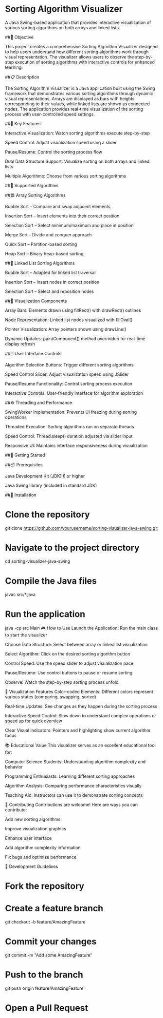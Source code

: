 # Sorting Algorithm Visualizer

A Java Swing-based application that provides interactive visualization of various sorting algorithms on both arrays and linked lists.

##🎯 Objective

This project creates a comprehensive Sorting Algorithm Visualizer designed to help users understand how different sorting algorithms work through visual representation. The visualizer allows users to observe the step-by-step execution of sorting algorithms with interactive controls for enhanced learning.

##📋 Description

The Sorting Algorithm Visualizer is a Java application built using the Swing framework that demonstrates various sorting algorithms through dynamic visual representations. Arrays are displayed as bars with heights corresponding to their values, while linked lists are shown as connected nodes. The application provides real-time visualization of the sorting process with user-controlled speed settings.

##🔑 Key Features

Interactive Visualization: Watch sorting algorithms execute step-by-step

Speed Control: Adjust visualization speed using a slider

Pause/Resume: Control the sorting process flow

Dual Data Structure Support: Visualize sorting on both arrays and linked lists

Multiple Algorithms: Choose from various sorting algorithms

##🔧 Supported Algorithms

##🟦 Array Sorting Algorithms

Bubble Sort – Compare and swap adjacent elements

Insertion Sort – Insert elements into their correct position

Selection Sort – Select minimum/maximum and place in position

Merge Sort – Divide and conquer approach

Quick Sort – Partition-based sorting

Heap Sort – Binary heap-based sorting

##🔗 Linked List Sorting Algorithms

Bubble Sort – Adapted for linked list traversal

Insertion Sort – Insert nodes in correct position

Selection Sort – Select and reposition nodes

##🎨 Visualization Components

Array Bars: Elements drawn using fillRect() with drawRect() outlines

Node Representation: Linked list nodes visualized with fillOval()

Pointer Visualization: Array pointers shown using drawLine()

Dynamic Updates: paintComponent() method overridden for real-time display refresh

##🖱️ User Interface Controls

Algorithm Selection Buttons: Trigger different sorting algorithms

Speed Control Slider: Adjust visualization speed using JSlider

Pause/Resume Functionality: Control sorting process execution

Interactive Controls: User-friendly interface for algorithm exploration

##⚙️ Threading and Performance

SwingWorker Implementation: Prevents UI freezing during sorting operations

Threaded Execution: Sorting algorithms run on separate threads

Speed Control: Thread.sleep() duration adjusted via slider input

Responsive UI: Maintains interface responsiveness during visualization

##🚀 Getting Started

##📦 Prerequisites

Java Development Kit (JDK) 8 or higher

Java Swing library (included in standard JDK)

##🧰 Installation

# Clone the repository
git clone https://github.com/yourusername/sorting-visualizer-java-swing.git

# Navigate to the project directory
cd sorting-visualizer-java-swing

# Compile the Java files
javac src/*.java

# Run the application
java -cp src Main
🎮 How to Use
Launch the Application: Run the main class to start the visualizer

Choose Data Structure: Select between array or linked list visualization

Select Algorithm: Click on the desired sorting algorithm button

Control Speed: Use the speed slider to adjust visualization pace

Pause/Resume: Use control buttons to pause or resume sorting

Observe: Watch the step-by-step sorting process unfold

🎨 Visualization Features
Color-coded Elements: Different colors represent various states (comparing, swapping, sorted)

Real-time Updates: See changes as they happen during the sorting process

Interactive Speed Control: Slow down to understand complex operations or speed up for quick overview

Clear Visual Indicators: Pointers and highlighting show current algorithm focus

📚 Educational Value
This visualizer serves as an excellent educational tool for:

Computer Science Students: Understanding algorithm complexity and behavior

Programming Enthusiasts: Learning different sorting approaches

Algorithm Analysis: Comparing performance characteristics visually

Teaching Aid: Instructors can use it to demonstrate sorting concepts

🤝 Contributing
Contributions are welcome! Here are ways you can contribute:

Add new sorting algorithms

Improve visualization graphics

Enhance user interface

Add algorithm complexity information

Fix bugs and optimize performance

📌 Development Guidelines

# Fork the repository

# Create a feature branch
git checkout -b feature/AmazingFeature

# Commit your changes
git commit -m "Add some AmazingFeature"

# Push to the branch
git push origin feature/AmazingFeature

# Open a Pull Request
